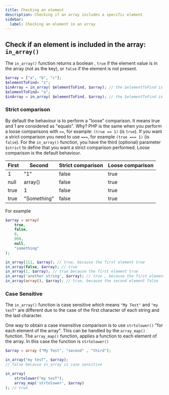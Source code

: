 ```yaml
---
title: Checking an element
description: Checking if an array includes a specific element
sidebar:
  label: Checking an element in an array
---
```


## Check if an element is included in the array:  `in_array()`
The `in_array()` function returns a boolean , `true` if the element value is in the array (not as the key), or `false` if the element is not present.


```php
$array = ["a", "b", "c"];
$elementToFind= "z";
$inArray = in_array( $elementToFind, $array); // the $elementToFind is NOT in the $array
$elementToFind= "a";
$inArray = in_array( $elementToFind, $array); // the $elementToFind is in the $array
```

### Strict comparison
By default the behaviour is to perform a "loose" comparison.
It means true and 1 are considered as "equals".
Why? PHP
is the same when you perform a loose comparisons with `==`, for example: `(true == 1)` (is `true`). If you want a strict comparison you need to use `===`, for example `(true === 1)` (is `false`). For the `in_array()` function, you have the third (optional) parameter `$strict` to define that you want a strict comparison performed. Loose comparison is the default behaviour.

| First | Second      | Strict comparison | Loose comparison     |
|-------|-------------|-------------------|----------------------|
| 1     | "1"         | false             | true                 |
| null  | array()     | false             | true                 |
| true  | 1           | false             | true                 |
| true  | "Something" | false             | true                 |

For example
```php
$array = array(
    true,
    false,
    0,
    999,
    null,
    "something"
);

in_array(111, $array); // true, because the first element true
in_array(false, $array); // true
in_array(1, $array); // true because the first element true
in_array('another string', $array); // true , because the first element true
in_array(array(), $array); // true, because the second element false
```

### Case Sensitive
The `in_array()` function is case sensitive which means `"My Test"` and `"my tesT"` are different due to the case of the first character of each string and the last character.

One way to obtain a case insensitive comparison is to use `strtolower()` "for each element of the array".
This can be handled by the `array_map()` function. The `array_map()` function, applies a function to each element of the array. In this case the function is `strtolower()`

```php
$array = array ("My Test", "second" , "third");

in_array("my tesT", $array);
// false because in_array is case sensitive

in_array(
    strtolower("my tesT"),
    array_map('strtolower', $array)
); // true
```
